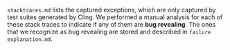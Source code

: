`stacktraces.md` lists the captured exceptions, which are only captured by test suites generated by Cling. We performed a manual analysis for each of these stack traces to indicate if any of them are **bug revealing**. The ones that we recognize as bug revealing are stored and described in `failure explanation.md`.